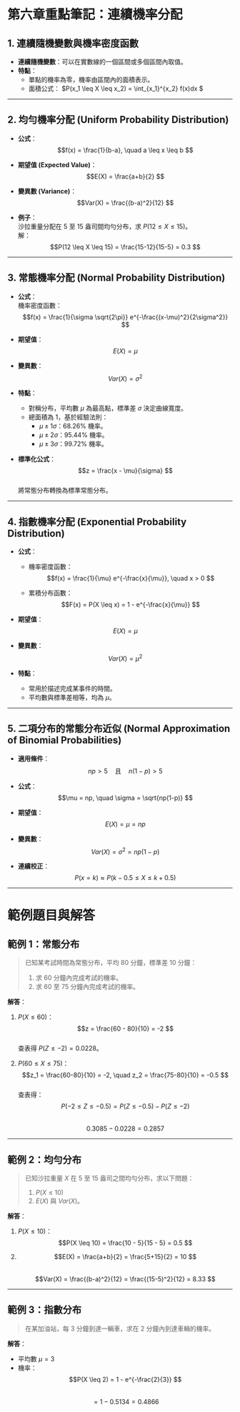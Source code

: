 # 第六章重點筆記：連續機率分配

## 1. **連續隨機變數與機率密度函數**

- **連續隨機變數**：可以在實數線的一個區間或多個區間內取值。
- **特點**：
  - 單點的機率為零，機率由區間內的面積表示。
  - 面積公式： $P(x_1 \leq X \leq x_2) = \int_{x_1}^{x_2} f(x)dx $

---

## 2. **均勻機率分配 (Uniform Probability Distribution)**

- **公式**：
  $$f(x) = \frac{1}{b-a}, \quad a \leq x \leq b
  $$

- **期望值 (Expected Value)**：  
  $$E(X) = \frac{a+b}{2}
  $$

- **變異數 (Variance)**：  
  $$Var(X) = \frac{(b-a)^2}{12}
  $$

- **例子**：  
  沙拉重量分配在 5 至 15 盎司間均勻分布，求 $P(12 \leq X \leq 15)$。  
  解：  
  $$P(12 \leq X \leq 15) = \frac{15-12}{15-5} = 0.3
  $$

---

## 3. **常態機率分配 (Normal Probability Distribution)**

- **公式**：  
  機率密度函數：  
  $$f(x) = \frac{1}{\sigma \sqrt{2\pi}} e^{-\frac{(x-\mu)^2}{2\sigma^2}}
  $$

- **期望值**：  
  $$E(X) = \mu
  $$

- **變異數**：  
  $$Var(X) = \sigma^2
  $$

- **特點**：
  - 對稱分布，平均數 $\mu$ 為最高點，標準差 $\sigma$ 決定曲線寬度。
  - 總面積為 1，基於經驗法則：
    - $\mu \pm 1\sigma$：68.26% 機率。
    - $\mu \pm 2\sigma$：95.44% 機率。
    - $\mu \pm 3\sigma$：99.72% 機率。

- **標準化公式**：  
  $$z = \frac{x - \mu}{\sigma}
  $$  
  將常態分布轉換為標準常態分布。

---

## 4. **指數機率分配 (Exponential Probability Distribution)**

- **公式**：
  - 機率密度函數：  
    $$f(x) = \frac{1}{\mu} e^{-\frac{x}{\mu}}, \quad x > 0
    $$

  - 累積分布函數：  
    $$F(x) = P(X \leq x) = 1 - e^{-\frac{x}{\mu}}
    $$

- **期望值**：  
  $$E(X) = \mu
  $$

- **變異數**：  
  $$Var(X) = \mu^2
  $$

- **特點**：
  - 常用於描述完成某事件的時間。
  - 平均數與標準差相等，均為 $\mu$。

---

## 5. **二項分布的常態分布近似 (Normal Approximation of Binomial Probabilities)**

- **適用條件**：  
  $$np > 5 \quad \text{且} \quad n(1-p) > 5
  $$

- **公式**：  
  $$\mu = np, \quad \sigma = \sqrt{np(1-p)}
  $$

- **期望值**：  
  $$E(X) = \mu = np
  $$

- **變異數**：  
  $$Var(X) = \sigma^2 = np(1-p)
  $$

- **連續校正**：  
  $$P(x = k) \approx P(k-0.5 \leq X \leq k+0.5)
  $$

---

# 範例題目與解答

## 範例 1：常態分布

> 已知某考試時間為常態分布，平均 80 分鐘，標準差 10 分鐘：
> 1. 求 60 分鐘內完成考試的機率。
> 2. 求 60 至 75 分鐘內完成考試的機率。

**解答**：

1. $P(X \leq 60)$：  
   $$z = \frac{60 - 80}{10} = -2
   $$  
   查表得 $P(Z \leq -2) = 0.0228$。

2. $P(60 \leq X \leq 75)$：  
   $$z_1 = \frac{60-80}{10} = -2, \quad z_2 = \frac{75-80}{10} = -0.5
   $$  
   查表得：  
   $$P(-2 \leq Z \leq -0.5) = P(Z \leq -0.5) - P(Z \leq -2)
   $$  
   $$0.3085 - 0.0228 = 0.2857
   $$

---

## 範例 2：均勻分布

> 已知沙拉重量 $X$ 在 5 至 15 盎司之間均勻分布，求以下問題：
> 1. $P(X \leq 10)$
> 2. $E(X)$ 與 $Var(X)$。

**解答**：

1. $P(X \leq 10)$：  
   $$P(X \leq 10) = \frac{10 - 5}{15 - 5} = 0.5
   $$

2.  
   $$E(X) = \frac{a+b}{2} = \frac{5+15}{2} = 10
   $$  
   $$Var(X) = \frac{(b-a)^2}{12} = \frac{(15-5)^2}{12} = 8.33
   $$

---

## 範例 3：指數分布

> 在某加油站，每 3 分鐘到達一輛車，求在 2 分鐘內到達車輛的機率。

**解答**：

- 平均數 $\mu = 3$
- 機率：  
  $$P(X \leq 2) = 1 - e^{-\frac{2}{3}}
  $$  
  $$= 1 - 0.5134 = 0.4866
  $$

